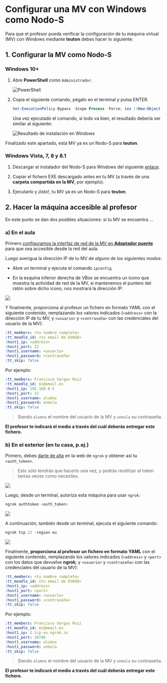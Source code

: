 # Configurar una MV con Windows como Nodo-S

Para que el profesor pueda verificar la configuración de tu máquina virtual (MV) con Windows mediante **teuton** debes hacer lo siguiente:

## 1. Configurar la MV como Nodo-S

### Windows 10+

1. Abre **PowerShell** como `Administrador`.

    ![PowerShell](windows-powershell.png)

2. Copia el siguiente comando, pégalo en el terminal y pulsa ENTER.

    ```powershell
    Set-ExecutionPolicy Bypass -Scope Process -Force; iex ((New-Object System.Net.WebClient).DownloadString('https://raw.githubusercontent.com/asir-idp/asir-idp.github.io/master/teuton/nodo-s/windows/windows_s-node_install.ps1'))
    ```

    Una vez ejecutado el comando, si todo va bien, el resultado debería ser similar al siguiente:

    ![Resultado de instalación en Windows](windows-installation-result.png)

Finalizado este apartado, esta MV ya es un Nodo-S para **teuton**.

### Windows Vista, 7, 8 y 8.1

1. Descargar el instalador del Nodo-S para Windows del siguiente [enlace](https://github.com/asir-idp/asir-idp.github.io/releases/download/windows-snode-install/windows_s-node_install.exe).

2. Copiar el fichero EXE descargado antes en tu MV (a través de una **carpeta compartida en la MV**, por ejemplo).

3. Ejecutarlo y ¡listo!, tu MV ya es un Nodo-S para **teuton**.


## 2. Hacer la máquina accesible al profesor

En este punto se dan dos posibles situaciones: si tu MV se encuentra ...

### a) En el aula

Primero [configuramos la interfaz de red de la MV en **Adaptador puente**](../../../virtualizacion/virtualbox/configurar-red-en-adaptador-puente) para que sea accesible desde la red del aula.

Luego averigua la dirección IP de tu MV de *alguno de los siguientes modos*:

- Abre un terminal y ejecuta el comando `ipconfig`.

- En la esquina inferior derecha de VBox se encuentra un icono que muestra la actividad de red de la MV, si mantenemos el puntero del ratón sobre dicho icono, nos mostrará la dirección IP:

![](vbox-ip.png)

Y finalmente, proporciona al profesor un fichero en formato YAML con el siguiente contenido, remplazando los valores indicados (`<address>` con la dirección IP de tu MV, y `<usuario>` y `<contraseña>` con las credenciales del usuario de la MV):

```yaml
:tt_members: <tu nombre completo>
:tt_moodle_id: <tu email de EVAGD>
:host1_ip: <address>
:host1_port: 22
:host1_username: <usuario>
:host1_password: <contraseña>  
:tt_skip: false
```

Por ejemplo:

```yaml
:tt_members: Francisco Vargas Ruiz
:tt_moodle_id: mi@email.es
:host1_ip: 192.168.0.5
:host1_port: 22
:host1_username: alumno
:host1_password: onmula
:tt_skip: false
```

> Siendo `alumno` el nombre del usuario de la MV y `onmula` su contraseña.

**El profesor te indicará el medio a través del  cuál deberás entregar este fichero.**

### b) En el exterior (en tu casa, p.ej.)

Primero, debes [darte de alta](https://dashboard.ngrok.com/signup) en la web de `ngrok` y obtener así tu `<auth_token>`. 

> Esto sólo tendrás que hacerlo una vez, y podrás reutilizar el token tantas veces como necesites.

![](authtoken.png)

Luego, desde un terminal, autoriza esta máquina para usar `ngrok`:

```powershell
ngrok authtoken <auth_token>
```

![](ngrok-authtoken.png)

A continuación, también desde un terminal, ejecuta el siguiente comando:

```powershell
ngrok tcp 22 -region eu
```

![](ngrok.png)

Finalmente, **proporciona al profesor un fichero en formato YAML** con el siguiente contenido, remplazando los valores indicados (`<address>` y  `<port>` con los datos que devuelve **ngrok**; y `<usuario>` y `<contraseña>` con las credenciales del usuario de la MV):

```yaml
:tt_members: <tu nombre completo>
:tt_moodle_id: <tu email de EVAGD>
:host1_ip: <address>
:host1_port: <port>
:host1_username: <usuario>
:host1_password: <contraseña>  
:tt_skip: false
```

Por ejemplo:

```yaml
:tt_members: Francisco Vargas Ruiz
:tt_moodle_id: mi@email.es
:host1_ip: 2.tcp.eu.ngrok.io
:host1_port: 10746
:host1_username: alumno
:host1_password: onmula
:tt_skip: false
```

> Siendo `alumno` el nombre del usuario de la MV y `onmula` su contraseña.

**El profesor te indicará el medio a través del cuál deberás entregar este fichero.**
